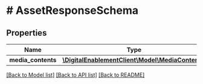 # # AssetResponseSchema

## Properties

Name | Type | Description | Notes
------------ | ------------- | ------------- | -------------
**media_contents** | [**\DigitalEnablementClient\Model\MediaContent[]**](MediaContent.md) |  | [optional]

[[Back to Model list]](../../README.md#models) [[Back to API list]](../../README.md#endpoints) [[Back to README]](../../README.md)
